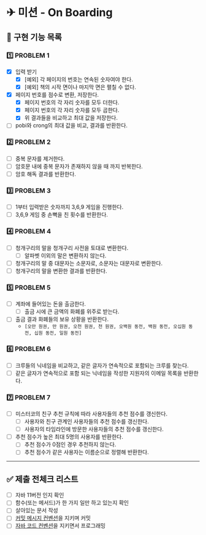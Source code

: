 # ✈  미션 - On Boarding

## 🚀 구현 기능 목록

### 1️⃣ PROBLEM 1

- [x] 입력 받기
  - [x] [예외] 각 페이지의 번호는 연속된 숫자여야 한다.
  - [x] [예외] 책의 시작 면이나 마지막 면은 펼칠 수 없다.
- [x] 페이지 번호를 점수로 변환, 저장한다.
  - [x] 페이지 번호의 각 자리 숫자를 모두 더한다.
  - [x] 페이지 번호의 각 자리 숫자를 모두 곱한다.
  - [x] 위 결과들을 비교하고 최대 값을 저장한다.
- [ ] pobi와 crong의 최대 값을 비교, 결과를 반환한다.

### 2️⃣ PROBLEM 2

- [ ] 중복 문자를 제거한다.
- [ ] 암호문 내에 중복 문자가 존재하지 않을 때 까지 반복한다.
- [ ] 암호 해독 결과를 반환한다.

### 3️⃣ PROBLEM 3

- [ ] 1부터 입력받은 숫자까지 3,6,9 게임을 진행한다.
- [ ] 3,6,9 게임 중 손뼉을 친 횟수를 반환한다.

### 4️⃣ PROBLEM 4

- [ ] 청개구리의 말을 청개구리 사전을 토대로 변환한다.
  - [ ] 알파벳 이외의 말은 변환하지 않는다.
- [ ] 청개구리의 말 중 대문자는 소문자로, 소문자는 대문자로 변환한다.
- [ ] 청개구리의 말을 변환한 결과를 반환한다.

### 5️⃣ PROBLEM 5

- [ ] 계좌에 들어있는 돈을 출금한다.
  - [ ] 출금 시에 큰 금액의 화폐를 위주로 받는다.
- [ ] 출금 결과 화폐들의 보유 상황을 반환한다.
  - `[오만 원권, 만 원권, 오천 원권, 천 원권, 오백원 동전, 백원 동전, 오십원 동전, 십원 동전, 일원 동전]`

### 6️⃣ PROBLEM 6

- [ ] 크루들의 닉네임을 비교하고, 같은 글자가 연속적으로 포함되는 크루를 찾는다.
- [ ] 같은 글자가 연속적으로 포함 되는 닉네임을 작성한 지원자의 이메일 목록을 반환한다.

### 7️⃣ PROBLEM 7

- [ ] 미스터코의 친구 추천 규칙에 따라 사용자들의 추천 점수를 갱신한다.
  - [ ] 사용자와 친구 관계인 사용자들의 추천 점수를 갱신한다.
  - [ ] 사용자의 타임라인에 방문한 사용자들의 추천 점수를 갱신한다.
- [ ] 추천 점수가 높은 최대 5명의 사용자를 반환한다.
  - [ ] 추천 점수가 0점인 경우 추천하지 않는다.
  - [ ] 추천 점수가 같은 사용자는 이름순으로 정렬해 반환한다.

---

## ✅ 제출 전체크 리스트

- [ ] 자바 11버전 인지 확인
- [ ] 함수(또는 메서드)가 한 가지 일만 하고 있는지 확인
- [ ] 살아있는 문서 작성
- [ ] [커밋 메시지 컨벤션](https://gist.github.com/stephenparish/9941e89d80e2bc58a153)을 지키며 커밋
- [ ] [자바 코드 컨벤션](https://github.com/binghe819/TIL/blob/master/JAVA/%EA%B8%B0%ED%83%80/google%20java%20style%20guide.md)을 지키면서 프로그래밍